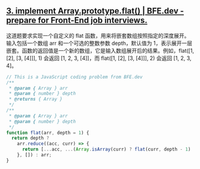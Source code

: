 ## [3. implement Array.prototype.flat() | BFE.dev - prepare for Front-End job interviews.](https://bigfrontend.dev/problem/implement-Array-prototype.flat)

这道题要求实现一个自定义的 flat 函数，用来将嵌套数组按照指定的深度展开。输入包括一个数组 arr 和一个可选的整数参数 depth，默认值为 1，表示展开一层嵌套。函数的返回值是一个新的数组，它是输入数组展开后的结果。例如，flat([1, [2], [3, [4]]], 1) 会返回 [1, 2, 3, [4]]，而 flat([1, [2], [3, [4]]], 2) 会返回 [1, 2, 3, 4]。

<audio src="C:\Users\10691\Downloads\这道题要求实现一个自定义的 f.mp3"></audio>

```js
// This is a JavaScript coding problem from BFE.dev 
/**
 * @param { Array } arr
 * @param { number } depth
 * @returns { Array }
 */
/**
 * @param { Array } arr
 * @param { number } depth
 */
function flat(arr, depth = 1) {
  return depth ?
    arr.reduce((acc, curr) => {
      return [...acc, ...(Array.isArray(curr) ? flat(curr, depth - 1) : [curr])];
    }, []) : arr;
}
```

<audio src="C:\Users\10691\Downloads\解题方案使用递归和数组的 re.mp3"></audio>